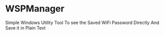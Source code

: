 # WSPManager
Simple Windows Utility Tool To see the Saved WiFi Password Directly And Save it in Plain Text
